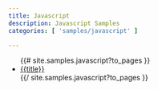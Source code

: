```yaml
---
title: Javascript 
description: Javascript Samples
categories: [ 'samples/javascript' ]

---
```


<ul>
{{# site.samples.javascript?to_pages }}
<li><a href="{{url}}">{{title}}</a></li>
{{/ site.samples.javascript?to_pages }}
</ul>